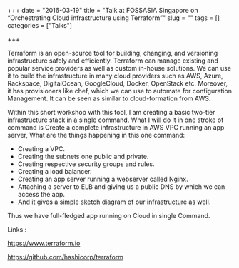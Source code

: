 +++ 
date = "2016-03-19"
title = "Talk at FOSSASIA Singapore on “Orchestrating Cloud infrastructure using Terraform”"
slug = "" 
tags = []
categories = ["Talks"]

+++

Terraform is an open-source tool for building, changing, and versioning infrastructure safely and efficiently. 
Terraform can manage existing and popular service providers as well as custom in-house solutions. We can use it to build the infrastructure in many cloud providers such as AWS, Azure, Rackspace, DigitalOcean, GoogleCloud, Docker, OpenStack etc. Moreover, it has provisioners like chef, which we can use to automate for configuration Management. It can be seen as similar to cloud-formation from AWS. 

Within this short workshop with this tool, I am creating a basic two-tier infrastructure stack in a single command. What I will do it in one stroke of command is Create a complete infrastructure in AWS VPC running an app server, What are the things happening in this one command:
 - Creating a VPC.
 - Creating the subnets one public and private.
 - Creating respective security groups and rules. 
 - Creating a load balancer. 
 - Creating an app server running a webserver called Nginx. 
 - Attaching a server to ELB and giving us a public DNS by which we can access the app. 
 - And it gives a simple sketch diagram of our infrastructure as well. 
 
 Thus we have full-fledged app running on Cloud in single Command. 
 
 Links : 
 
 https://www.terraform.io

 https://github.com/hashicorp/terraform

